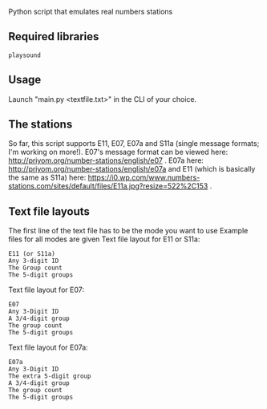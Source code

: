 Python script that emulates real numbers stations
## Required libraries

    playsound

## Usage
Launch "main.py <textfile.txt>" in the CLI of your choice.  

## The stations
So far, this script supports E11, E07, E07a and S11a (single message formats; I'm working on more!).
E07's message format can be viewed here: http://priyom.org/number-stations/english/e07 .
E07a here: http://priyom.org/number-stations/english/e07a
and E11 (which is basically the same as S11a) here: https://i0.wp.com/www.numbers-stations.com/sites/default/files/E11a.jpg?resize=522%2C153 .

## Text file layouts
The first line of the text file has to be the mode you want to use
Example files for all modes are given
Text file layout for E11 or S11a:

    E11 (or S11a)
    Any 3-digit ID
    The Group count
    The 5-digit groups

Text file layout for E07:

    E07
    Any 3-Digit ID
    A 3/4-digit group
    The group count
    The 5-digit groups

Text file layout for E07a:

    E07a
    Any 3-Digit ID
    The extra 5-digit group
    A 3/4-digit group
    The group count
    The 5-digit groups
